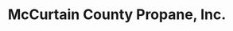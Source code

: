 ---
title: "McCurtain County Propane, Inc."
url: /broken-bow/mccurtain-county-propane-inc/
shop: Gasflaschen
---